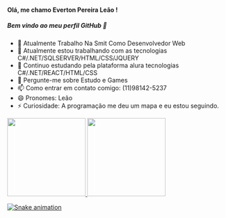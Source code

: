  #### Olá, me chamo Everton Pereira Leão ! 
 ##### Bem vindo ao meu perfil GitHub 👋

- 🔭 Atualmente Trabalho Na Smit Como Desenvolvedor Web
- 🌱 Atualmente estou trabalhando com as tecnologias C#/.NET/SQLSERVER/HTML/CSS/JQUERY
- 👯 Continuo estudando pela plataforma alura tecnologias C#/.NET/REACT/HTML/CSS
- 💬 Pergunte-me sobre Estudo e Games
- 📫 Como entrar em contato comigo: (11)98142-5237
- 😄 Pronomes: Leão
- ⚡ Curiosidade: A programação me deu um mapa e eu estou seguindo.
 <div>
 <a href="https://github.com/VToum">
  <img height="180em" src="https://github-readme-stats.vercel.app/api/top-langs/?username=VToum&layout=compact&langs_count=7&theme=dracula"/>
  <img height="180em" src="https://github-readme-stats.vercel.app/api?username=VToum&show_icons=true&theme=dracula&include_all_commits=true&count_private=true"/>
 </div>
  
![Snake animation](https://github.com/VToum/VToum/blob/output/github-contribution-grid-snake.svg)


